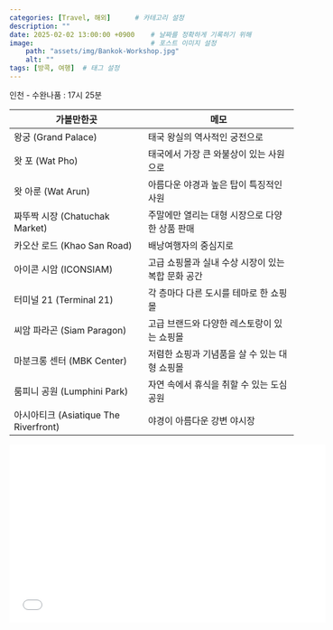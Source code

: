 ```yaml
---
categories: [Travel, 해외]      # 카테고리 설정
description: ""
date: 2025-02-02 13:00:00 +0900    # 날짜를 정확하게 기록하기 위해
image:                             # 포스트 이미지 설정
    path: "assets/img/Bankok-Workshop.jpg"
    alt: ""
tags: [방콕, 여행]  # 태그 설정
---
```


인천 - 수완나품 : 17시 25분

| 가볼만한곳                          | 메모                                              |
| ------------------------------------- | -------------------------------------------------- |
| 왕궁 (Grand Palace)                   | 태국 왕실의 역사적인 궁전으로                      |
| 왓 포 (Wat Pho)                       | 태국에서 가장 큰 와불상이 있는 사원으로            |
| 왓 아룬 (Wat Arun)                    | 아름다운 야경과 높은 탑이 특징적인 사원            |
| 짜뚜짝 시장 (Chatuchak Market)        | 주말에만 열리는 대형 시장으로 다양한 상품 판매     |
| 카오산 로드 (Khao San Road)           | 배낭여행자의 중심지로                              |
| 아이콘 시암 (ICONSIAM)                | 고급 쇼핑몰과 실내 수상 시장이 있는 복합 문화 공간 |
| 터미널 21 (Terminal 21)               | 각 층마다 다른 도시를 테마로 한 쇼핑몰             |
| 씨암 파라곤 (Siam Paragon)            | 고급 브랜드와 다양한 레스토랑이 있는 쇼핑몰        |
| 마분크롱 센터 (MBK Center)            | 저렴한 쇼핑과 기념품을 살 수 있는 대형 쇼핑몰      |
| 룸피니 공원 (Lumphini Park)           | 자연 속에서 휴식을 취할 수 있는 도심 공원          |
| 아시아티크 (Asiatique The Riverfront) | 야경이 아름다운 강변 야시장                        |


<iframe width="560" height="315" src="/assets/html/bankok-tourlist.html" frameborder="0" allowfullscreen></iframe>

